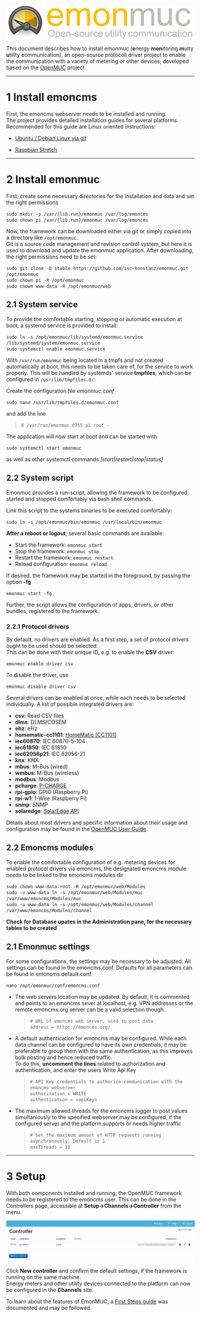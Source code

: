 ![emonmuc header](img/emonmuc-logo.png)

This document describes how to install emonmuc (**e**nergy **mon**itoring **m**ulty **u**tility **c**ommunication), an open-source protocoll driver project to enable the communication with a variety of metering or other devices, developed based on the [OpenMUC](https://www.openmuc.org/) project.


---------------

# 1 Install emoncms

First, the emoncms webserver needs to be installed and running.  
The project provides detailed installation guides for several platforms. Recommended for this guide are Linux oriented instructions:

- [Ubuntu / Debian Linux via git](https://github.com/emoncms/emoncms/blob/master/docs/LinuxInstall.md)

- [Raspbian Stretch](https://github.com/emoncms/emoncms/blob/master/docs/RaspberryPi/readme.md)


---------------

# 2 Install emonmuc

First, create some necessary directories for the installation and data and set the right permissions

~~~
sudo mkdir -p /var/{lib,run}/emonmuc /var/log/emoncms
sudo chown pi /var/{lib,run}/emonmuc /var/log/emoncms
~~~

Now, the framework can be downloaded either via git or simply copied into a directory like `/opt/emonmuc`.  
Git is a source code management and revision control system, but here it is used to download and update the emonmuc application. After downloading, the right permissions need to be set:

~~~
sudo git clone -b stable https://github.com/isc-konstanz/emonmuc.git /opt/emonmuc
sudo chown pi -R /opt/emonmuc
sudo chown www-data -R /opt/emonmuc/web
~~~


## 2.1 System service

To provide the comfortable starting, stopping or automatic execution at boot, a systemd service is provided to install:

~~~
sudo ln -s /opt/emonmuc/lib/systemd/emonmuc.service /lib/systemd/system/emonmuc.service
sudo systemctl enable emonmuc.service
~~~

With `/var/run/emonmuc` being located in a tmpfs and not created automatically at boot, this needs to be taken care of, for the service to work properly.
This will be handled by systemds' service **tmpfiles**, which can be configured in `/usr/lib/tmpfiles.d/`:

Create the configuration file *emonmuc.conf*

~~~
sudo nano /usr/lib/tmpfiles.d/emonmuc.conf
~~~

and add the line
>     d /var/run/emonmuc 0755 pi root -

The application will now start at boot and can be started with

~~~
sudo systemctl start emonmuc
~~~

as well as other systemctl commands *[start|restart|stop|status]*


## 2.2 System script

Emonmuc provides a run-script, allowing the framework to be configured, started and stopped comfortably via bash shell commands.

Link this script to the systems binaries to be executed comfortably:

~~~
sudo ln -s /opt/emonmuc/bin/emonmuc /usr/local/bin/emonmuc
~~~

**After a reboot or logout**, several basic commands are available:

 - Start the framework: `emonmuc start`
 - Stop the framework: `emonmuc stop`
 - Restart the framework: `emonmuc restart`
 - Reload configuration: `emonmuc reload`

If desired, the framework may be started in the foreground, by passing the option **-fg**

~~~
emonmuc start -fg
~~~

Further, the script allows the configuration of apps, drivers, or other bundles, registered to the framework.


### 2.2.1 Protocol drivers

By default, no drivers are enabled. As a first step, a set of protocol drivers ought to be used should be selected.  
This can be done with their unique ID, e.g. to enable the **CSV** driver:

~~~
emonmuc enable driver csv
~~~

To disable the driver, use

~~~
emonmuc disable driver csv
~~~

Several drivers can be enabled at once, while each needs to be selected individually. A list of possible integrated drivers are:

  - **csv**: Read CSV files
  - **dlms**: DLMS/COSEM
  - **ehz**: eHz
  - **homematic-cc1101**: [HomeMatic (CC1101)](https://github.com/isc-konstanz/OpenHomeMatic)
  - **iec60870**: IEC 60870-5-104
  - **iec61850**: IEC 61850
  - **iec62056p21**: IEC 62056-21
  - **knx**: KNX
  - **mbus**: M-Bus (wired)
  - **wmbus**: M-Bus (wireless)
  - **modbus**: Modbus
  - **pcharge**: [P-CHARGE](https://github.com/isc-konstanz/OpenPCharge)
  - **rpi-gpio**: GPIO (Raspberry Pi)
  - **rpi-w1**: 1-Wire (Raspberry Pi)
  - **snmp**: SNMP
  - **solaredge**: [SolarEdge API](https://github.com/isc-konstanz/OpenSolarEdge)

Details about most drivers and specific information about their usage and configuration may be found in the [OpenMUC User Guide](https://www.openmuc.org/openmuc/user-guide/).


## 2.2 Emoncms modules

To enable the comfortable configuration of e.g. metering devices for enabled protocol drivers via emoncms, the designated emoncms module needs to be linked to the emoncms modules dir

~~~
sudo chown www-data:root -R /opt/emonmuc/web/Modules
sudo -u www-data ln -s /opt/emonmuc/web/Modules/muc /var/www/emoncms/Modules/muc
sudo -u www-data ln -s /opt/emonmuc/web/Modules/channel /var/www/emoncms/Modules/channel
~~~

**Check for Database upates in the Administration pane, for the necessary tables to be created**


## 2.1 Emonmuc settings

For some configurations, the settings may be necessary to be adjusted. All settings can be found in the emoncms.conf.
Defaults for all parameters can be found in emoncms.default.conf. 

~~~
nano /opt/emonmuc/conf/emoncms.conf
~~~

- The web servers location may be updated. By default, it is commented and points to an emoncms sever at localhost, e.g. VPN addresses or the remote emoncms.org server can be a valid selection though.  
   >     # URL of emoncms web server, used to post data
   >     address = https://emoncms.org/

- A default authentication for emoncms may be configured. While each data channel can be configured to have its own credentials, it may be preferable to group them with the same authentication, as this improves bulk posting and hence reduced traffic.  
To do this, **uncomment the lines** related to authorization and authentication, and enter the users Write Api Key  
   >     # API Key credentials to authorize communication with the emoncms webserver
   >     authorization = WRITE
   >     authentication = <apiKey>

- The maximum allowed threads for the emoncms logger to post values simultaniously to the specified webserver may be configured, if the configured server and the platform supports or needs higher traffic  
   >     # Set the maximum amount of HTTP requests running asynchronously. Default is 1
   >     maxThreads = 10


---------------

# 3 Setup

With both components installed and running, the OpenMUC framework needs to be registered to the emoncms user. This can be done in the Controllers page, accessible at **Setup->Channels->Controller** from the menu.

![emonmuc controllers](img/emonmuc-controllers.jpg)

Click **New controller** and confirm the default settings, if the framework is running on the same machine.  
Energy meters and other utility devices connected to the platform can now be configured in the **Channels** site.

To learn about the features of EmonMUC, a [First Steps guide](https://github.com/isc-konstanz/emonmuc/blob/master/doc/FirstSteps.md) was documented and may be followed.
